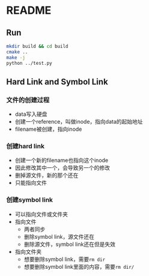 # README
## Run
```bash
mkdir build && cd build
cmake ..
make -j
python ../test.py
```

## Hard Link and Symbol Link
### 文件的创建过程
- data写入硬盘
- 创建一个reference，叫做inode，指向data的起始地址
- filename被创建，指向inode
### 创建hard link
- 创建一个新的filename也指向这个inode
- 因此修改其中一个，会导致另一个的修改
- 删掉源文件，新的那个还在
- 只能指向文件
### 创建symbol link
- 可以指向文件或文件夹
- 指向文件
  - 两者同步
  - 删除symbol link，源文件还在
  - 删除源文件，symbol link还在但是失效
- 指向文件夹
  - 想要删除symbol link，需要`rm dir`
  - 想要删除symbol link里面的内容，需要`rm dir/`
